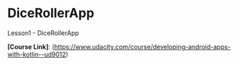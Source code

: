 # DiceRollerApp

Lesson1 - DiceRollerApp

**[Course Link]**: (https://www.udacity.com/course/developing-android-apps-with-kotlin--ud9012)
